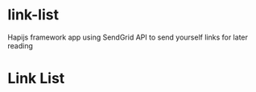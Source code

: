 # link-list
Hapijs framework app using SendGrid API to send yourself links for later reading

<h1>Link List</h1>
